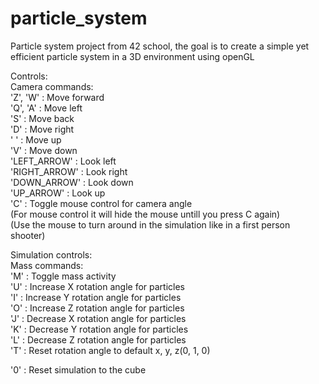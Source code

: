 # particle_system  
Particle system project from 42 school, the goal is to create a simple yet efficient particle system in a 3D environment  using openGL  
  
Controls:  
Camera commands:  
'Z', 'W'		: Move forward  
'Q', 'A'		: Move left  
'S'				: Move back  
'D'				: Move right  
' '				: Move up  
'V'				: Move down  
'LEFT_ARROW'	: Look left  
'RIGHT_ARROW'	: Look right  
'DOWN_ARROW'	: Look down  
'UP_ARROW'		: Look up  
'C'				: Toggle mouse control for camera angle  
(For mouse control it will hide the mouse untill you press C again)  
(Use the mouse to turn around in the simulation like in a first person shooter)
  
Simulation controls:  
Mass commands:  
'M'	: Toggle mass activity  
'U'	: Increase X rotation angle for particles  
'I'	: Increase Y rotation angle for particles  
'O'	: Increase Z rotation angle for particles  
'J'	: Decrease X rotation angle for particles  
'K'	: Decrease Y rotation angle for particles  
'L'	: Decrease Z rotation angle for particles  
'T'	: Reset rotation angle to default x, y, z(0, 1, 0)  
  
'0'	: Reset simulation to the cube  
